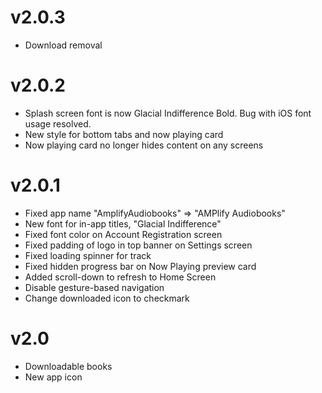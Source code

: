 # v2.0.3
- Download removal

# v2.0.2
- Splash screen font is now Glacial Indifference Bold. Bug with iOS font usage resolved.
- New style for bottom tabs and now playing card
- Now playing card no longer hides content on any screens

# v2.0.1
- Fixed app name "AmplifyAudiobooks" => "AMPlify Audiobooks"
- New font for in-app titles, "Glacial Indifference"
- Fixed font color on Account Registration screen
- Fixed padding of logo in top banner on Settings screen
- Fixed loading spinner for track 
- Fixed hidden progress bar on Now Playing preview card
- Added scroll-down to refresh to Home Screen
- Disable gesture-based navigation
- Change downloaded icon to checkmark


# v2.0
- Downloadable books
- New app icon